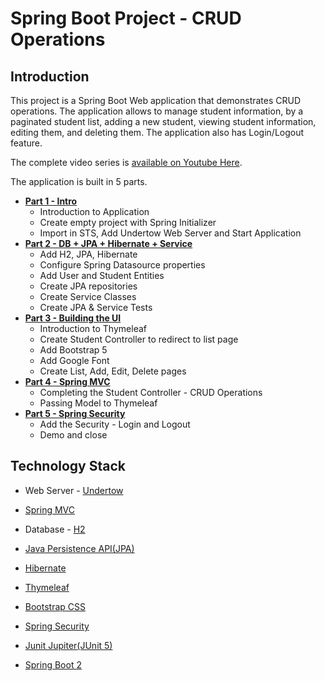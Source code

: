 # Spring Boot Project - CRUD Operations

## Introduction
This project is a Spring Boot Web application that demonstrates CRUD operations. The application allows to manage student information, by a paginated student list, adding a new student, viewing student information, editing them, and deleting them. The application also has Login/Logout feature.

The complete video series is [available on Youtube Here][1].

The application is built in 5 parts.

- [**Part 1 - Intro**][12]
  - Introduction to Application
  - Create empty project with Spring Initializer
  - Import in STS, Add Undertow Web Server and Start Application
- [**Part 2 - DB + JPA + Hibernate + Service**][12]
  - Add H2, JPA, Hibernate
  - Configure Spring Datasource properties
  - Add User and Student Entities
  - Create JPA repositories
  - Create Service Classes
  - Create JPA & Service Tests
- [**Part 3 - Building the UI**][12]
  - Introduction to Thymeleaf
  - Create Student Controller to redirect to list page
  - Add Bootstrap 5
  - Add Google Font
  - Create List, Add, Edit, Delete pages
- [**Part 4 - Spring MVC**][12]
  - Completing the Student Controller - CRUD Operations
  - Passing Model to Thymeleaf
- [**Part 5 - Spring Security**][12]
  - Add the Security - Login and Logout
  - Demo and close

## Technology Stack

- Web Server - [Undertow][2]
- [Spring MVC][8]
- Database - [H2][3]
- [Java Persistence API(JPA)][10]
- [Hibernate][11]
- [Thymeleaf][4]
- [Bootstrap CSS][5]
- [Spring Security][9]
- [Junit Jupiter(JUnit 5)][6]
- [Spring Boot 2][7]



  [1]: https://www.youtube.com/channel/UClqfzuMz3J_c0iNG5QlGReg
  [2]: https://undertow.io
  [3]: https://h2database.com/html/main.html
  [4]: https://www.thymeleaf.org
  [5]: https://getbootstrap.com/
  [6]: https://junit.org/junit5/
  [7]: https://spring.io/projects/spring-boot
  [8]: https://spring.io/projects/spring-framework
  [9]: https://spring.io/projects/spring-security
  [10]: https://www.oracle.com/java/technologies/persistence-jsp.html
  [11]: https://hibernate.org/orm/
  [12]: https://thecodejournal.tech/
